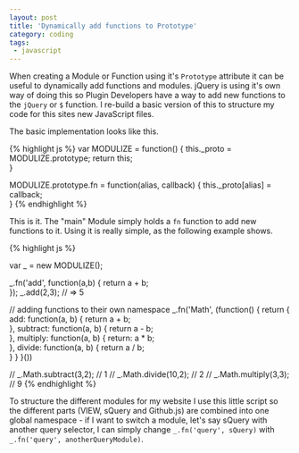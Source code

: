```yaml
---
layout: post
title: 'Dynamically add functions to Prototype'
category: coding
tags:
 - javascript
---
```


When creating a Module or Function using it's `Prototype` attribute it can be
useful to dynamically add functions and modules. jQuery is using it's own way of
doing this so Plugin Developers have a way to add new functions to the `jQuery` or
`$` function. I re-build a basic version of this to structure my code for this
sites new JavaScript files.

The basic implementation looks like this. 

{% highlight js %}
var MODULIZE = function() {
  this._proto = MODULIZE.prototype;
  return this;  
}

MODULIZE.prototype.fn = function(alias, callback) {
  this._proto[alias] = callback;  
}
{% endhighlight %}

This is it. The "main" Module simply holds a `fn` function to add new functions
to it. Using it is really simple, as the following example shows.

{% highlight js %}

var _ = new MODULIZE();

_.fn('add', function(a,b) {
  return a + b;  
});
_.add(2,3); // => 5

// adding functions to their own namespace
_.fn('Math', (function() {
  return {
    add: function(a, b) {
      return a + b;  
    },
    subtract: function(a, b) {
      return a - b;  
    }, 
    multiply: function(a, b) {
      return: a * b;  
    },
    divide: function(a, b) {
      return a / b;  
    }
  }
}())

// _.Math.subtract(3,2); // 1
// _.Math.divide(10,2); // 2
// _.Math.multiply(3,3); // 9
{% endhighlight %}

To structure the different modules for my website I use this little script so
the different parts (VIEW, sQuery and Github.js) are combined into one global
namespace - if I want to switch a module, let's say sQuery with another
query selector, I can simply change `_.fn('query', sQuery)` with `_.fn('query',
anotherQueryModule)`. 

